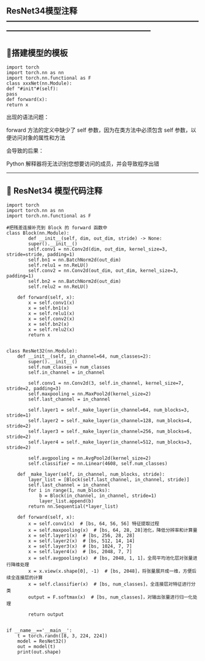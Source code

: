 ResNet34模型注释
——————————————————————————————————————————
-------------------------------------------------------------------------------------------------------------------------------------------------------------

🔸搭建模型的模板
---------------------------------------------------------------------------------------------------------------------------------------------------------
    import torch
    import torch.nn as nn
    import torch.nn.functional as F
    class xxxNet(nn.Module):
    def "#init"#(self):
    pass
    def forward(x):
    return x
    
 出现的语法问题：
 
 forward 方法的定义中缺少了 self 参数，因为在类方法中必须包含 self 参数，以便访问对象的属性和方法
 
 会导致的后果：
 
 Python 解释器将无法识别您想要访问的成员，并会导致程序出错
 
---------------------------------------------------------------------------------------------------------------------------------------------------------

🔸 ResNet34 模型代码注释
---------------------------------------------------------------------------------------------------------------------------------------------------------
    import torch
    import torch.nn as nn
    import torch.nn.functional as F

    #把残差连接补充到 Block 的 forward 函数中
    class Block(nn.Module):
            def __init__(self, dim, out_dim, stride) -> None:
            super().__init__()
            self.conv1 = nn.Conv2d(dim, out_dim, kernel_size=3, stride=stride, padding=1)
            self.bn1 = nn.BatchNorm2d(out_dim)
            self.relu1 = nn.ReLU()
            self.conv2 = nn.Conv2d(out_dim, out_dim, kernel_size=3, padding=1)
            self.bn2 = nn.BatchNorm2d(out_dim)
            self.relu2 = nn.ReLU()

        def forward(self, x):
            x = self.conv1(x)
            x = self.bn1(x)
            x = self.relu1(x)
            x = self.conv2(x)
            x = self.bn2(x)
            x = self.relu2(x)
            return x


    class ResNet32(nn.Module):
        def __init__(self, in_channel=64, num_classes=2):
            super().__init__()
            self.num_classes = num_classes
            self.in_channel = in_channel

            self.conv1 = nn.Conv2d(3, self.in_channel, kernel_size=7, stride=2, padding=3)
            self.maxpooling = nn.MaxPool2d(kernel_size=2)
            self.last_channel = in_channel

            self.layer1 = self._make_layer(in_channel=64, num_blocks=3, stride=1)
            self.layer2 = self._make_layer(in_channel=128, num_blocks=4, stride=2)
            self.layer3 = self._make_layer(in_channel=256, num_blocks=6, stride=2)
            self.layer4 = self._make_layer(in_channel=512, num_blocks=3, stride=2)

            self.avgpooling = nn.AvgPool2d(kernel_size=2)
            self.classifier = nn.Linear(4608, self.num_classes)

        def _make_layer(self, in_channel, num_blocks, stride):
            layer_list = [Block(self.last_channel, in_channel, stride)]
            self.last_channel = in_channel
            for i in range(1, num_blocks):
                b = Block(in_channel, in_channel, stride=1)
                layer_list.append(b)
            return nn.Sequential(*layer_list)

        def forward(self, x):
            x = self.conv1(x)  # [bs, 64, 56, 56] 特征提取过程
            x = self.maxpooling(x)  # [bs, 64, 28, 28]池化，降低分辨率和计算量
            x = self.layer1(x)  # [bs, 256, 28, 28]
            x = self.layer2(x)  # [bs, 512, 14, 14]
            x = self.layer3(x)  # [bs, 1024, 7, 7]
            x = self.layer4(x)  # [bs, 2048, 7, 7]
            x = self.avgpooling(x)  # [bs, 2048, 1, 1]，全局平均池化层对张量进行降维处理
            x = x.view(x.shape[0], -1)  # [bs, 2048]，将张量展开成一维，方便后续全连接层的计算
            x = self.classifier(x)  # [bs, num_classes]，全连接层对特征进行分类
            output = F.softmax(x)  # [bs, num_classes]，对输出张量进行归一化处理

            return output


    if __name__=='__main__':
        t = torch.randn([8, 3, 224, 224])
        model = ResNet32()
        out = model(t)
        print(out.shape)

